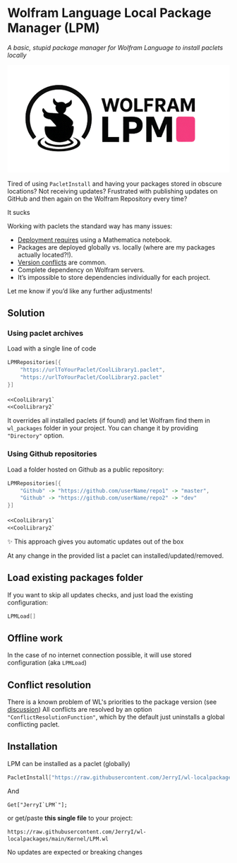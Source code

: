 # Wolfram Language Local Package Manager (LPM)
*A basic, stupid package manager for Wolfram Language to install paclets locally*

![logo](./logo.png)

Tired of using `PacletInstall` and having your packages stored in obscure locations? Not receiving updates? Frustrated with publishing updates on GitHub and then again on the Wolfram Repository every time? 

It sucks

Working with paclets the standard way has many issues:

- [Deployment requires](https://community.wolfram.com/groups/-/m/t/3304323) using a Mathematica notebook.
- Packages are deployed globally vs. locally (where are my packages actually located?!).
- [Version conflicts](https://community.wolfram.com/groups/-/m/t/3305665) are common.
- Complete dependency on Wolfram servers.
- It’s impossible to store dependencies individually for each project.

Let me know if you’d like any further adjustments!

## Solution

### Using paclet archives
Load with a single line of code

```mathematica
LPMRepositories[{
    "https://urlToYourPaclet/CoolLibrary1.paclet",
    "https://urlToYourPaclet/CoolLibrary2.paclet"
}]

<<CoolLibrary1`
<<CoolLibrary2`
```

It overrides all installed paclets (if found) and let Wolfram find them in `wl_packages` folder in your project. You can change it by providing `"Directory"` option.

### Using Github repositories
Load a folder hosted on Github as a public repository:

```mathematica
LPMRepositories[{
    "Github" -> "https://github.com/userName/repo1" -> "master",
    "Github" -> "https://github.com/userName/repo2" -> "dev"
}]

<<CoolLibrary1`
<<CoolLibrary2`
```

✨ This approach gives you automatic updates out of the box

At any change in the provided list a paclet can installed/updated/removed.

## Load existing packages folder
If you want to skip all updates checks, and just load the existing configuration:

```mathematica
LPMLoad[]
```

## Offline work
In the case of no internet connection possible, it will use stored configuration (aka `LPMLoad`)

## Conflict resolution
There is a known problem of WL's priorities to the package version (see [discussion](https://community.wolfram.com/groups/-/m/t/3305665))
All conflicts are resolved by an option `"ConflictResolutionFunction"`, which by the default just uninstalls a global conflicting paclet.

## Installation
LPM can be installed as a paclet (globally)

```mathematica
PacletInstall["https://raw.githubusercontent.com/JerryI/wl-localpackages/main/Build/JerryI__LPM-0.1.8.paclet"]
```

And

```
Get["JerryI`LPM`"];
```

or get/paste **this single file** to your project:

```
https://raw.githubusercontent.com/JerryI/wl-localpackages/main/Kernel/LPM.wl
```

No updates are expected or breaking changes
